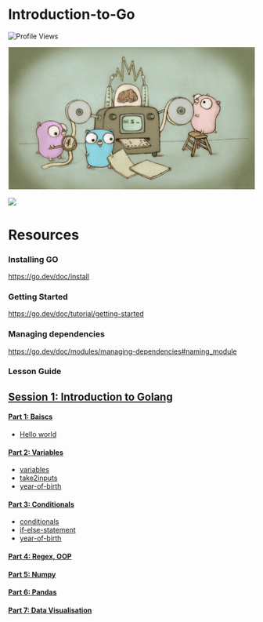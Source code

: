 <!-- #region -->
# <a id='7'>Introduction-to-Go</a>

![Profile Views](https://gpvc.arturio.dev/code-JOA)<a href="https://github.com/code-JOA/Introduction-to-Go/actions"></a>

![Repo List](./images/go.png)

![](https://forthebadge.com/images/badges/made-with-go.svg)



# Resources
### Installing GO
https://go.dev/doc/install
<!-- #endregion -->

### Getting Started
https://go.dev/doc/tutorial/getting-started

### Managing dependencies
https://go.dev/doc/modules/managing-dependencies#naming_module



<!-- #region -->
### Lesson Guide

## [Session 1: Introduction to Golang ](#Intro)


#### [Part 1: Baiscs](#why_go)
- [Hello world](#why_py)


#### [Part 2: Variables](#02.variables)
- [variables](#01variables.go)
- [take2inputs](#02takeInput2.go)
- [year-of-birth](#YearOfBirth.go)



#### [Part 3: Conditionals](#conditionals)
- [conditionals](#conditionals.go)
- [if-else-statement](#if_else.go)
- [year-of-birth](#YearOfBirth.go)


#### [Part 4: Regex, OOP](#regex)

#### [Part 5: Numpy ](#numpy)

#### [Part 6: Pandas](#Pandas)

#### [Part 7: Data Visualisation ](#data_viz)
<!-- #endregion -->

```python

```

